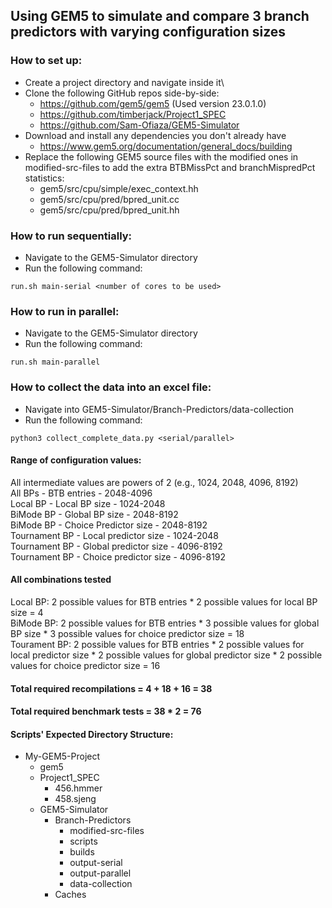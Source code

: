 ## Using GEM5 to simulate and compare 3 branch predictors with varying configuration sizes

### How to set up:

- Create a project directory and navigate inside it\
- Clone the following GitHub repos side-by-side:
  - https://github.com/gem5/gem5 (Used version 23.0.1.0)
  - https://github.com/timberjack/Project1_SPEC
  - https://github.com/Sam-Ofiaza/GEM5-Simulator
- Download and install any dependencies you don't already have
  - https://www.gem5.org/documentation/general_docs/building
- Replace the following GEM5 source files with the modified ones in modified-src-files to add the extra BTBMissPct and branchMispredPct statistics:
  - gem5/src/cpu/simple/exec_context.hh
  - gem5/src/cpu/pred/bpred_unit.cc
  - gem5/src/cpu/pred/bpred_unit.hh

### How to run sequentially:

- Navigate to the GEM5-Simulator directory
- Run the following command:

```console
run.sh main-serial <number of cores to be used>
```

### How to run in parallel:

- Navigate to the GEM5-Simulator directory
- Run the following command:

```console
run.sh main-parallel
```

### How to collect the data into an excel file:

- Navigate into GEM5-Simulator/Branch-Predictors/data-collection
- Run the following command:

```console
python3 collect_complete_data.py <serial/parallel>
```

#### Range of configuration values:

All intermediate values are powers of 2 (e.g., 1024, 2048, 4096, 8192)\
All BPs - BTB entries - 2048-4096\
Local BP - Local BP size - 1024-2048\
BiMode BP - Global BP size - 2048-8192\
BiMode BP - Choice Predictor size - 2048-8192\
Tournament BP - Local predictor size - 1024-2048\
Tournament BP - Global predictor size - 4096-8192\
Tournament BP - Choice predictor size - 4096-8192

#### All combinations tested

Local BP: 2 possible values for BTB entries \* 2 possible values for local BP size = 4\
BiMode BP: 2 possible values for BTB entries \* 3 possible values for global BP size \* 3 possible values for choice predictor size = 18\
Tourament BP: 2 possible values for BTB entries \* 2 possible values for local predictor size \* 2 possible values for global predictor size \* 2 possible values for choice predictor size = 16

#### Total required recompilations = 4 + 18 + 16 = 38

#### Total required benchmark tests = 38 \* 2 = 76

#### Scripts' Expected Directory Structure:

- My-GEM5-Project
  - gem5
  - Project1_SPEC
    - 456.hmmer
    - 458.sjeng
  - GEM5-Simulator
    - Branch-Predictors
      - modified-src-files
      - scripts
      - builds
      - output-serial
      - output-parallel
      - data-collection
    - Caches
